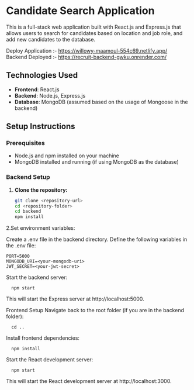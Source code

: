 # Candidate Search Application

This is a full-stack web application built with React.js and Express.js that allows users to search for candidates based on location and job role, and add new candidates to the database.

Deploy Application :- https://willowy-maamoul-554c69.netlify.app/  <br>
Backend Deployed :- https://recruit-backend-gwku.onrender.com/

## Technologies Used

- **Frontend**: React.js
- **Backend**: Node.js, Express.js
- **Database**: MongoDB (assumed based on the usage of Mongoose in the backend)

## Setup Instructions

### Prerequisites

- Node.js and npm installed on your machine
- MongoDB installed and running (if using MongoDB as the database)

### Backend Setup

1. **Clone the repository:**
   ```bash
   git clone <repository-url>
   cd <repository-folder>
   cd backend
   npm install
   
2.Set environment variables:

Create a .env file in the backend directory.
Define the following variables in the .env file:

    PORT=5000
    MONGODB_URI=<your-mongodb-uri>
    JWT_SECRET=<your-jwt-secret>
Start the backend server:

      npm start
This will start the Express server at http://localhost:5000.

Frontend Setup
Navigate back to the root folder (if you are in the backend folder):


      cd ..
Install frontend dependencies:

      npm install
      
Start the React development server:

      npm start
This will start the React development server at http://localhost:3000.      
